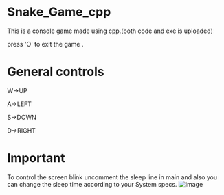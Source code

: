 # Snake_Game_cpp 
This is a console game made using cpp.(both code and exe is uploaded)

press 'O' to exit the game .

# General controls
W->UP

A->LEFT

S->DOWN

D->RIGHT
# Important
To control the screen blink uncomment the sleep line in main and also you can change the sleep time according to your System specs.
![image](https://user-images.githubusercontent.com/10905467/109409559-cc64c980-79b9-11eb-9f50-e2b87af10fab.png)
